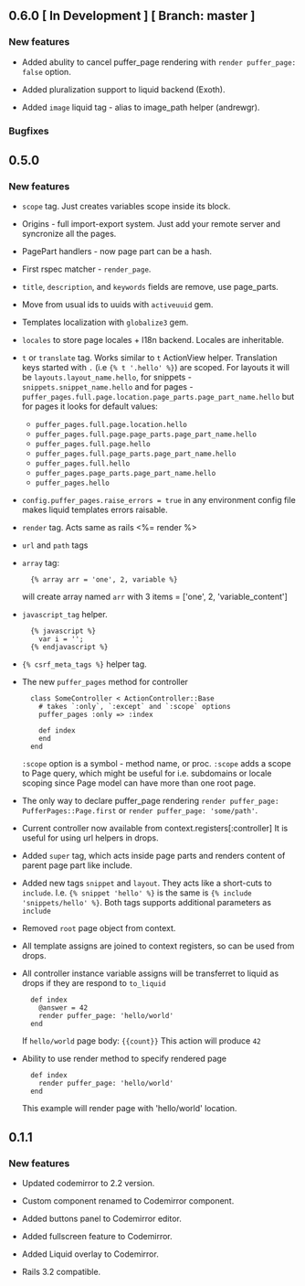 ## 0.6.0 \[ In Development \] \[ Branch: master \]

### New features

*   Added abulity to cancel puffer_page rendering with `render puffer_page: false` option.

*   Added pluralization support to liquid backend (Exoth).

*   Added `image` liquid tag - alias to image_path helper (andrewgr).

### Bugfixes

## 0.5.0

### New features

*   `scope` tag. Just creates variables scope inside its block.

*   Origins - full import-export system. Just add your remote server and syncronize all the pages.

*   PagePart handlers - now page part can be a hash.

*   First rspec matcher - `render_page`.

*   `title`, `description`, and `keywords` fields are remove, use page_parts.

*   Move from usual ids to uuids with `activeuuid` gem.

*   Templates localization with `globalize3` gem.

*   `locales` to store page locales + I18n backend. Locales are inheritable.

*   `t` or `translate` tag. Works similar to `t` ActionView helper. Translation keys
    started with `.` (i.e `{% t '.hello' %}`) are scoped. For layouts it will be
    `layouts.layout_name.hello`, for snippets - `snippets.snippet_name.hello` and for
    pages - `puffer_pages.full.page.location.page_parts.page_part_name.hello`
    but for pages it looks for default values:
    - `puffer_pages.full.page.location.hello`
    - `puffer_pages.full.page.page_parts.page_part_name.hello`
    - `puffer_pages.full.page.hello`
    - `puffer_pages.full.page_parts.page_part_name.hello`
    - `puffer_pages.full.hello`
    - `puffer_pages.page_parts.page_part_name.hello`
    - `puffer_pages.hello`

*   `config.puffer_pages.raise_errors = true` in any environment config file makes
    liquid templates errors raisable.

*   `render` tag. Acts same as rails <%= render %>

*   `url` and `path` tags

*   `array` tag:

    ```
      {% array arr = 'one', 2, variable %}
    ```

    will create array named `arr` with 3 items = ['one', 2, 'variable_content']

*   `javascript_tag` helper.

    ```
      {% javascript %}
        var i = '';
      {% endjavascript %}
    ```

*   `{% csrf_meta_tags %}` helper tag.

*   The new `puffer_pages` method for controller

    ```
      class SomeController < ActionController::Base
        # takes `:only`, `:except` and `:scope` options
        puffer_pages :only => :index

        def index
        end
      end
    ```

    `:scope` option is a symbol - method name, or proc.
    `:scope` adds a scope to Page query, which might be useful
    for i.e. subdomains or locale scoping since Page model can
    have more than one root page.

*   The only way to declare puffer_page rendering
    `render puffer_page: PufferPages::Page.first` or
    `render puffer_page: 'some/path'`.

*   Current controller now available from context.registers[:controller]
    It is useful for using url helpers in drops.

*   Added `super` tag, which acts inside page parts and
    renders content of parent page part like include.

*   Added new tags `snippet` and `layout`. They acts like
    a short-cuts to `include`. I.e. `{% snippet 'hello' %}`
    is the same is `{% include 'snippets/hello' %}`. Both
    tags supports additional parameters as `include`

*   Removed `root` page object from context.

*   All template assigns are joined to context registers,
    so can be used from drops.

*   All controller instance variable assigns will be transferret
    to liquid as drops if they are respond to `to_liquid`

    ```
      def index
        @answer = 42
        render puffer_page: 'hello/world'
      end
    ```

    If `hello/world` page body: `{{count}}`
    This action will produce `42`

*   Ability to use render method to specify rendered page

    ```
      def index
        render puffer_page: 'hello/world'
      end
    ```

    This example will render page with 'hello/world' location.

## 0.1.1

### New features

*   Updated codemirror to 2.2 version.

*   Custom component renamed to Codemirror component.

*   Added buttons panel to Codemirror editor.

*   Added fullscreen feature to Codemirror.

*   Added Liquid overlay to Codemirror.

*   Rails 3.2 compatible.
